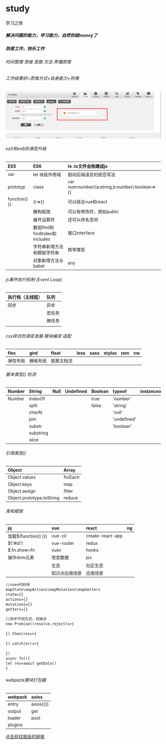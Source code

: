 ﻿# study
学习之旅
##### 解决问题的能力，学习能力，自然你就money了
##### 热爱工作，快乐工作
###### 时间管理 思维 思路 方法 弄懂原理
###### 工作结果好=思维方式+自身能力+热情

![Image](./1.png)
###### es5和es6的演变升级
|ES5|ES6|ts   .ts文件会构建成js|
|:---|:---|:---|
|var|let 块级作用域|趋向后端语言的规范写法|
|prototyp|class|var num:number/(a:string,b:number):boolean=>{}|
|function(){}|()=>{}|可以结合vue和react|
||解构赋值|可以有修饰符，例如public|
||展开运算符|还可以命名空间|
||数组find和findIndex和includes|接口interface|
||字符串新增方法和模板字符串|枚举类型|
||对象新增方法与babel|any|

###### js事件执行机制  (Event Loop)
|执行栈（主线程）|队列|
|:---|:---|
|同步|异步|
||宏任务|
||微任务|
|||

###### css样式的演变发展  模块编译   适配
|flex|gird|float|less|sass|stylus|rem|vw|
|:---|:---|:---|:---|:---|:---|:---|:---|
|弹性布局|栅格布局|脱离文档流||||||

###### 基本类型()  检测
|Number|String|Null|Undefined|Boolean|typeof|instanceof|
|:---|:---|:---|:---|:---|:---|:---|
|Number|indexOf|||true|'number'||
||split|||false|'string'||
||charAt||||'null'||
||join||||'undefined'||
||substr||||'boolean'||
||substring||||||
||slice||||||
###### 引用类型()
|Object|Array|
|:---|:---|
|Object.values|forEach|
|Object.keys|map|
|Object.assign|filter|
|Object.prototype.toString|reduce|

###### 库和框架
|jq|vue|react|ng|
|:---|:---|:---|:---|
|加载$(function() {})|vue-cli|create-react-app||
|$('#id')|vue-router|redux||
|$.fn.show=fn|vuex|hooks||
|操作dom元素|改变数据|jsx||
||生态|社区生态||
||知识点应用场景|应用场景||

```
//vuex代码块
mapState\mapActions\mapMutations\mapGetters
state={}
actions={}
mutations={}
getters={}
```
```
//异步不同方式，优缺点
new Promise((resolve,reject)=>{
	
}).then(res=>{

}).catch(err=>{

})
async fn(){
let res=await getData()
}
```
###### webpack模块打包器
|webpack|axios|
|:---|:---|
|entry|axios({})|
|output|get|
|loader|post|
|plugins||


[点击前往掘金的链接](https://juejin.im/post/5de87444518825124c50cd36)